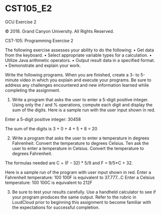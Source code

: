 # CST105_E2
GCU Exercise 2

© 2018. Grand Canyon University. All Rights Reserved.

CST-105: Programming Exercise 2

The following exercise assesses your ability to do the following:
• Get data from the keyboard.
• Select appropriate variable types for a calculation.
• Utilize Java arithmetic operators.
• Output result data in a specified format.
• Demonstrate and explain your work.

Write the following programs. When you are finished, create a 3- to 5-minute video in which you
explain and execute your programs. Be sure to address any challenges encountered and new
information learned while completing the assignment.

1. Write a program that asks the user to enter a 5-digit positive integer. Using only the / and
% operations, compute each digit and display the sum of the digits. Here is a sample run
with the user input shown in red.

Enter a 5-digit positive integer: 30458

The sum of the digits is 3 + 0 + 4 + 5 + 8 = 20

2. Write a program that asks the user to enter a temperature in degrees Fahrenheit. Convert
the temperature to degrees Celsius. Ten ask the user to enter a temperature in Celsius.
Convert the temperature to degrees Fahrenheit.

The formulas needed are C = (F – 32) * 5/9 and F = 9/5*C + 32.

Here is a sample run of the program with user input shown in red.
Enter a Fahrenheit temperature: 100
100F is equivalent to 37.777…C
Enter a Celsius temperature: 100
100C is equivalent to 212F

3. Be sure to test your results carefully. Use a handheld calculator to see if your program
produces the same output. Refer to the rubric in LoudCloud prior to beginning this
assignment to become familiar with the expectations for successful completion.
